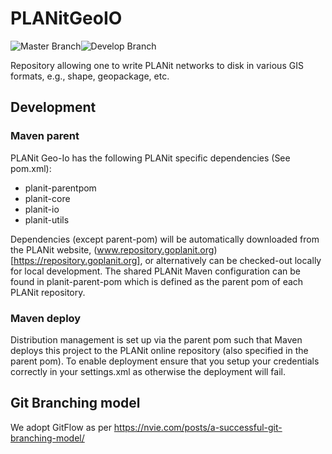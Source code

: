 # PLANitGeoIO

![Master Branch](https://github.com/TrafficPLANit/PLANitGeoIO/actions/workflows/maven_master.yml/badge.svg?branch=master)![Develop Branch](https://github.com/TrafficPLANit/PLANitGeoIO/actions/workflows/maven_develop.yml/badge.svg?branch=develop)

Repository allowing one to write PLANit networks to disk in various GIS formats, e.g., shape, geopackage, etc.

## Development

### Maven parent

PLANit Geo-Io has the following PLANit specific dependencies (See pom.xml):

* planit-parentpom
* planit-core
* planit-io
* planit-utils

Dependencies (except parent-pom) will be automatically downloaded from the PLANit website, (www.repository.goplanit.org)[https://repository.goplanit.org], or alternatively can be checked-out locally for local development. The shared PLANit Maven configuration can be found in planit-parent-pom which is defined as the parent pom of each PLANit repository.

### Maven deploy

Distribution management is set up via the parent pom such that Maven deploys this project to the PLANit online repository (also specified in the parent pom). To enable deployment ensure that you setup your credentials correctly in your settings.xml as otherwise the deployment will fail.

## Git Branching model

We adopt GitFlow as per https://nvie.com/posts/a-successful-git-branching-model/

